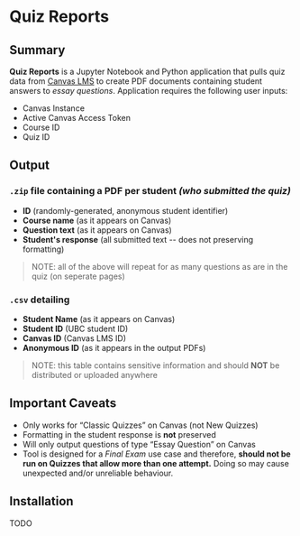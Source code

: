 # Quiz Reports

## Summary

**Quiz Reports** is a Jupyter Notebook and Python application that pulls quiz data from [Canvas LMS](https://github.com/instructure/canvas-lms) to create PDF documents containing student answers to *essay questions*. Application requires the following user inputs:

* Canvas Instance
* Active Canvas Access Token
* Course ID
* Quiz ID


## Output

### `.zip` file containing a PDF per student *(who submitted the quiz)*

* **ID** (randomly-generated, anonymous student identifier)
* **Course name** (as it appears on Canvas)
* **Question text** (as it appears on Canvas)
* **Student's response** (all submitted text -- does not preserving formatting)

> NOTE: all of the above will repeat for as many questions as are in the quiz (on seperate pages)

### `.csv` detailing

* **Student Name** (as it appears on Canvas)
* **Student ID** (UBC student ID)
* **Canvas ID** (Canvas LMS ID)
* **Anonymous ID** (as it appears in the output PDFs)

> NOTE: this table contains sensitive information and should **NOT** be distributed or uploaded anywhere

## Important Caveats

* Only works for “Classic Quizzes” on Canvas (not New Quizzes)
* Formatting in the student response is **not** preserved
* Will only output questions of type “Essay Question” on Canvas
* Tool is designed for a *Final Exam* use case and therefore, **should not be run on Quizzes that allow more than one attempt.** Doing so may cause unexpected and/or unreliable behaviour.

## Installation

TODO
